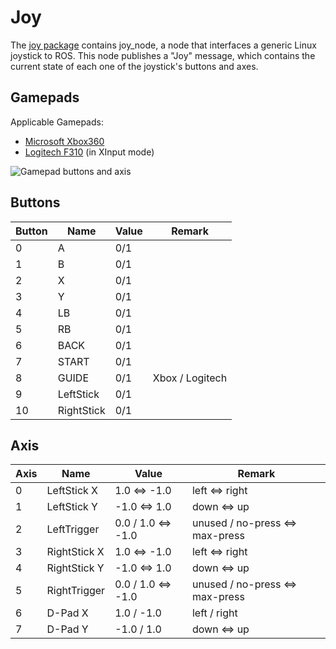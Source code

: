 # Joy

The [joy package](http://wiki.ros.org/joy) contains joy_node, a node that interfaces a generic Linux joystick to ROS. This node publishes a "Joy" message, which contains the current state of each one of the joystick's buttons and axes.

## Gamepads

Applicable Gamepads:
- [Microsoft Xbox360](https://en.wikipedia.org/wiki/Xbox_360_controller)
- [Logitech F310](https://www.logitechg.com/en-us/product/f310-gamepad) (in XInput mode)

![Gamepad buttons and axis](https://en.wikipedia.org/wiki/Xbox_360_controller#/media/File:360_controller.svg?sanitize=true)

## Buttons

| Button |     Name      | Value | Remark |
| ------ | ------------- | ----- | ------
|   0    |       A       |  0/1  |        |
|   1    |       B       |  0/1  |        |
|   2    |       X       |  0/1  |        |
|   3    |       Y       |  0/1  |        |
|   4    |       LB      |  0/1  |        |
|   5    |       RB      |  0/1  |        |
|   6    |      BACK     |  0/1  |        |
|   7    |      START    |  0/1  |        |
|   8    |      GUIDE    |  0/1  | Xbox / Logitech |
|   9    |   LeftStick   |  0/1  |        |
|   10   |   RightStick  |  0/1  |        |

## Axis

|  Axis  |     Name      | Value       | Remark |
| ------ | ------------- | ----------- | ------ |
|   0    |  LeftStick X  |  1.0 <=> -1.0 | left <=> right |
|   1    |  LeftStick Y  | -1.0 <=>  1.0 | down <=> up |
|   2    |  LeftTrigger  |  0.0 / 1.0 <=> -1.0 | unused / no-press <=> max-press |
|   3    |  RightStick X |  1.0 <=> -1.0 | left <=> right |
|   4    |  RightStick Y | -1.0 <=>  1.0 | down <=> up |
|   5    |  RightTrigger |  0.0 / 1.0 <=> -1.0 | unused / no-press <=> max-press |
|   6    |   D-Pad X     |  1.0 / -1.0  | left / right |
|   7    |   D-Pad Y     | -1.0 / 1.0 | down <=> up |


